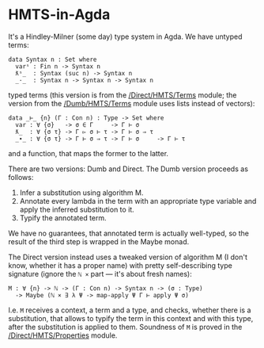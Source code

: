 # HMTS-in-Agda

It's a Hindley-Milner (some day) type system in Agda. We have untyped terms:

```
data Syntax n : Set where
  varˢ : Fin n -> Syntax n
  ƛˢ_  : Syntax (suc n) -> Syntax n
  _·_  : Syntax n -> Syntax n -> Syntax n
```

typed terms (this version is from the [/Direct/HMTS/Terms](https://github.com/effectfully/HMTS-in-Agda/tree/master/Direct/HMTS/Terms.agda) module;
the version from the [/Dumb/HMTS/Terms](https://github.com/effectfully/HMTS-in-Agda/tree/master/Dumb/HMTS/Terms.agda) module uses lists instead of vectors):

```
data _⊢_ {n} (Γ : Con n) : Type -> Set where
  var : ∀ {σ}   -> σ ∈ Γ     -> Γ ⊢ σ
  ƛ_  : ∀ {σ τ} -> Γ ▻ σ ⊢ τ -> Γ ⊢ σ ⇒ τ
  _∙_ : ∀ {σ τ} -> Γ ⊢ σ ⇒ τ -> Γ ⊢ σ     -> Γ ⊢ τ
```

and a function, that maps the former to the latter.

There are two versions: Dumb and Direct. The Dumb version proceeds as follows:

 1. Infer a substitution using algorithm M.
 2. Annotate every lambda in the term with an appropriate type variable and apply the inferred substitution to it.
 3. Typify the annotated term.
 
We have no guarantees, that annotated term is actually well-typed, so the result of the third step is wrapped in the Maybe monad.

The Direct version instead uses a tweaked version of algorithm M (I don't know, whether it has a proper name)
with pretty self-describing type signature (ignore the `ℕ ×` part — it's about fresh names):

```
M : ∀ {n} -> ℕ -> (Γ : Con n) -> Syntax n -> (σ : Type)
  -> Maybe (ℕ × ∃ λ Ψ -> map-apply Ψ Γ ⊢ apply Ψ σ)
```

I.e. `M` receives a context, a term and a type, and checks, whether there is a substitution,
that allows to typify the term in this context and with this type, after the substitution is applied to them.
Soundness of `M` is proved in the [/Direct/HMTS/Properties](https://github.com/effectfully/HMTS-in-Agda/tree/master/Direct/HMTS/Properties.agda) module.
